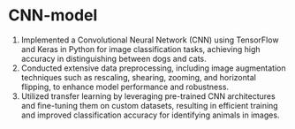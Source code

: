 # CNN-model
1. Implemented a Convolutional Neural Network (CNN) using TensorFlow and Keras in Python for image classification tasks, achieving high accuracy in distinguishing between dogs and cats.
2. Conducted extensive data preprocessing, including image augmentation techniques such as rescaling, shearing, zooming, and horizontal flipping, to enhance model performance and robustness.
3. Utilized transfer learning by leveraging pre-trained CNN architectures and fine-tuning them on custom datasets, resulting in efficient training and improved classification accuracy for identifying animals in images.
